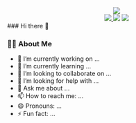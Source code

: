 <div id="headers" align="center">
  <img src="https://media.giphy.com/media/M9gbBd9nbDrOTu1Mqx/giphy.gif"/>
</div>

<div id="badges" align="center">
  <a href="https://www.linkedin.com/in/samuel-okon-61456b1b4/">
    <img src="https://img.shields.io/badge/LinkedIn-blue?logo=linkedin&logoColor=white&style=for-the-badge"/>
  </a>
  <img src="https://img.shields.io/badge/YouTube-red?logo=youtube&logoColor=white&style=for-the-badge"/>
  <img src="https://img.shields.io/badge/TWITTER-blue?logo=twitter&logoColor=white&style=for-the-badge"/>
</div>
### Hi there 👋

### 👨‍💻 **About Me**
- 🔭 I’m currently working on ...
- 🌱 I’m currently learning ...
- 👯 I’m looking to collaborate on ...
- 🤔 I’m looking for help with ...
- 💬 Ask me about ...
- 📫 How to reach me: ...
- 😄 Pronouns: ...
- ⚡ Fun fact: ...
